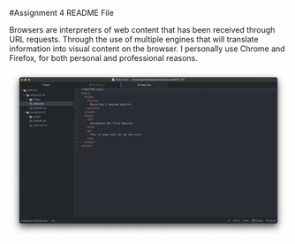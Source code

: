 #Assignment 4 README File

Browsers are interpreters of web content that has been received through URL requests. Through the use of multiple engines that will translate information into visual content on the browser. I personally use Chrome and Firefox, for both personal and professional reasons.

![Screenshot of Assignment 4](./images/assignment-04-screenshot.png)
